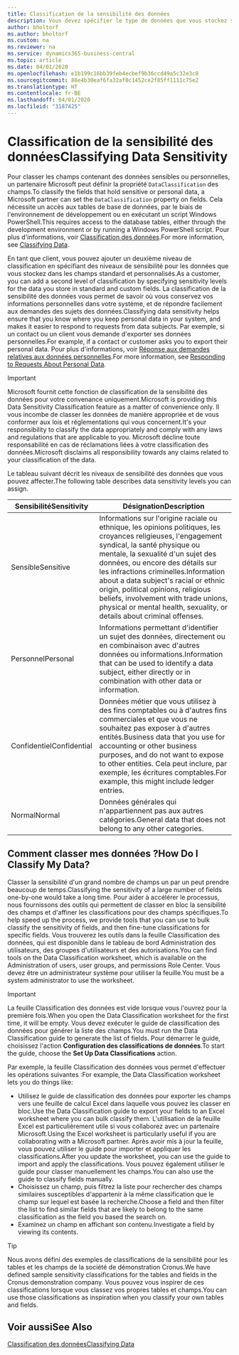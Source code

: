 ```yaml
---
title: Classification de la sensibilité des données
description: Vous devez spécifier le type de données que vous stockez sur les personnes afin de pouvoir répondre aux demandes des sujets des données.
author: bholtorf
ms.author: bholtorf
ms.custom: na
ms.reviewer: na
ms.service: dynamics365-business-central
ms.topic: article
ms.date: 04/01/2020
ms.openlocfilehash: e1b199c16bb39feb4ecbef9b36ccd49a5c32e3c8
ms.sourcegitcommit: 88e4b30eaf6fa32af0c1452ce2f85ff1111c75e2
ms.translationtype: HT
ms.contentlocale: fr-BE
ms.lasthandoff: 04/01/2020
ms.locfileid: "3187425"
---
```

# <a name="classifying-data-sensitivity"></a><span data-ttu-id="c84a6-103">Classification de la sensibilité des données</span><span class="sxs-lookup"><span data-stu-id="c84a6-103">Classifying Data Sensitivity</span></span>
<span data-ttu-id="c84a6-104">Pour classer les champs contenant des données sensibles ou personnelles, un partenaire Microsoft peut définir la propriété ```DataClassification``` des champs.</span><span class="sxs-lookup"><span data-stu-id="c84a6-104">To classify the fields that hold sensitive or personal data, a Microsoft partner can set the ```DataClassification``` property on fields.</span></span> <span data-ttu-id="c84a6-105">Cela nécessite un accès aux tables de base de données, par le biais de l'environnement de développement ou en exécutant un script Windows PowerShell.</span><span class="sxs-lookup"><span data-stu-id="c84a6-105">This requires access to the database tables, either through the development environment or by running a Windows PowerShell script.</span></span> <span data-ttu-id="c84a6-106">Pour plus d'informations, voir [Classification des données](/dynamics365/business-central/dev-itpro/developer/devenv-classifying-data).</span><span class="sxs-lookup"><span data-stu-id="c84a6-106">For more information, see [Classifying Data](/dynamics365/business-central/dev-itpro/developer/devenv-classifying-data).</span></span>  

<span data-ttu-id="c84a6-107">En tant que client, vous pouvez ajouter un deuxième niveau de classification en spécifiant des niveaux de sensibilité pour les données que vous stockez dans les champs standard et personnalisés.</span><span class="sxs-lookup"><span data-stu-id="c84a6-107">As a customer, you can add a second level of classification by specifying sensitivity levels for the data you store in standard and custom fields.</span></span> <span data-ttu-id="c84a6-108">La classification de la sensibilité des données vous permet de savoir où vous conservez vos informations personnelles dans votre système, et de répondre facilement aux demandes des sujets des données.</span><span class="sxs-lookup"><span data-stu-id="c84a6-108">Classifying data sensitivity helps ensure that you know where you keep personal data in your system, and makes it easier to respond to requests from data subjects.</span></span> <span data-ttu-id="c84a6-109">Par exemple, si un contact ou un client vous demande d'exporter ses données personnelles.</span><span class="sxs-lookup"><span data-stu-id="c84a6-109">For example, if a contact or customer asks you to export their personal data.</span></span> <span data-ttu-id="c84a6-110">Pour plus d'informations, voir [Réponse aux demandes relatives aux données personnelles](admin-responding-to-requests-about-personal-data.md).</span><span class="sxs-lookup"><span data-stu-id="c84a6-110">For more information, see [Responding to Requests About Personal Data](admin-responding-to-requests-about-personal-data.md).</span></span>

> [!Important]
> <span data-ttu-id="c84a6-111">Microsoft fournit cette fonction de classification de la sensibilité des données pour votre convenance uniquement.</span><span class="sxs-lookup"><span data-stu-id="c84a6-111">Microsoft is providing this Data Sensitivity Classification feature as a matter of convenience only.</span></span> <span data-ttu-id="c84a6-112">Il vous incombe de classer les données de manière appropriée et de vous conformer aux lois et réglementations qui vous concernent.</span><span class="sxs-lookup"><span data-stu-id="c84a6-112">It's your responsibility to classify the data appropriately and comply with any laws and regulations that are applicable to you.</span></span> <span data-ttu-id="c84a6-113">Microsoft décline toute responsabilité en cas de réclamations liées à votre classification des données.</span><span class="sxs-lookup"><span data-stu-id="c84a6-113">Microsoft disclaims all responsibility towards any claims related to your classification of the data.</span></span>  

<span data-ttu-id="c84a6-114">Le tableau suivant décrit les niveaux de sensibilité des données que vous pouvez affecter.</span><span class="sxs-lookup"><span data-stu-id="c84a6-114">The following table describes data sensitivity levels you can assign.</span></span>

|<span data-ttu-id="c84a6-115">Sensibilité</span><span class="sxs-lookup"><span data-stu-id="c84a6-115">Sensitivity</span></span>|<span data-ttu-id="c84a6-116">Désignation</span><span class="sxs-lookup"><span data-stu-id="c84a6-116">Description</span></span>|
|----|----|
|<span data-ttu-id="c84a6-117">Sensible</span><span class="sxs-lookup"><span data-stu-id="c84a6-117">Sensitive</span></span> | <span data-ttu-id="c84a6-118">Informations sur l'origine raciale ou ethnique, les opinions politiques, les croyances religieuses, l'engagement syndical, la santé physique ou mentale, la sexualité d'un sujet des données, ou encore des détails sur les infractions criminelles.</span><span class="sxs-lookup"><span data-stu-id="c84a6-118">Information about a data subject's racial or ethnic origin, political opinions, religious beliefs, involvement with trade unions, physical or mental health, sexuality, or details about criminal offenses.</span></span> |
|<span data-ttu-id="c84a6-119">Personnel</span><span class="sxs-lookup"><span data-stu-id="c84a6-119">Personal</span></span> | <span data-ttu-id="c84a6-120">Informations permettant d'identifier un sujet des données, directement ou en combinaison avec d'autres données ou informations.</span><span class="sxs-lookup"><span data-stu-id="c84a6-120">Information that can be used to identify a data subject, either directly or in combination with other data or information.</span></span>|
|<span data-ttu-id="c84a6-121">Confidentiel</span><span class="sxs-lookup"><span data-stu-id="c84a6-121">Confidential</span></span> | <span data-ttu-id="c84a6-122">Données métier que vous utilisez à des fins comptables ou à d'autres fins commerciales et que vous ne souhaitez pas exposer à d'autres entités.</span><span class="sxs-lookup"><span data-stu-id="c84a6-122">Business data that you use for accounting or other business purposes, and do not want to expose to other entities.</span></span> <span data-ttu-id="c84a6-123">Cela peut inclure, par exemple, les écritures comptables.</span><span class="sxs-lookup"><span data-stu-id="c84a6-123">For example, this might include ledger entries.</span></span>|
|<span data-ttu-id="c84a6-124">Normal</span><span class="sxs-lookup"><span data-stu-id="c84a6-124">Normal</span></span> | <span data-ttu-id="c84a6-125">Données générales qui n'appartiennent pas aux autres catégories.</span><span class="sxs-lookup"><span data-stu-id="c84a6-125">General data that does not belong to any other categories.</span></span>|

## <a name="how-do-i-classify-my-data"></a><span data-ttu-id="c84a6-126">Comment classer mes données ?</span><span class="sxs-lookup"><span data-stu-id="c84a6-126">How Do I Classify My Data?</span></span>
<span data-ttu-id="c84a6-127">Classer la sensibilité d'un grand nombre de champs un par un peut prendre beaucoup de temps.</span><span class="sxs-lookup"><span data-stu-id="c84a6-127">Classifying the sensitivity of a large number of fields one-by-one would take a long time.</span></span> <span data-ttu-id="c84a6-128">Pour aider à accélérer le processus, nous fournissons des outils qui permettent de classer en bloc la sensibilité des champs et d'affiner les classifications pour des champs spécifiques.</span><span class="sxs-lookup"><span data-stu-id="c84a6-128">To help speed up the process, we provide tools that you can use to bulk classify the sensitivity of fields, and then fine-tune classifications for specific fields.</span></span> <span data-ttu-id="c84a6-129">Vous trouverez les outils dans la feuille Classification des données, qui est disponible dans le tableau de bord Administration des utilisateurs, des groupes d'utilisateurs et des autorisations.</span><span class="sxs-lookup"><span data-stu-id="c84a6-129">You can find tools on the Data Classification worksheet, which is available on the Administration of users, user groups, and permissions Role Center.</span></span> <span data-ttu-id="c84a6-130">Vous devez être un administrateur système pour utiliser la feuille.</span><span class="sxs-lookup"><span data-stu-id="c84a6-130">You must be a system administrator to use the worksheet.</span></span>

> [!Important]
> <span data-ttu-id="c84a6-131">La feuille Classification des données est vide lorsque vous l'ouvrez pour la première fois.</span><span class="sxs-lookup"><span data-stu-id="c84a6-131">When you open the Data Classification worksheet for the first time, it will be empty.</span></span> <span data-ttu-id="c84a6-132">Vous devez exécuter le guide de classification des données pour générer la liste des champs.</span><span class="sxs-lookup"><span data-stu-id="c84a6-132">You must run the Data Classification guide to generate the list of fields.</span></span> <span data-ttu-id="c84a6-133">Pour démarrer le guide, choisissez l'action **Configuration des classifications de données**.</span><span class="sxs-lookup"><span data-stu-id="c84a6-133">To start the guide, choose the **Set Up Data Classifications** action.</span></span>

<span data-ttu-id="c84a6-134">Par exemple, la feuille Classification des données vous permet d'effectuer les opérations suivantes :</span><span class="sxs-lookup"><span data-stu-id="c84a6-134">For example, the Data Classification worksheet lets you do things like:</span></span>  

* <span data-ttu-id="c84a6-135">Utilisez le guide de classification des données pour exporter les champs vers une feuille de calcul Excel dans laquelle vous pouvez les classer en bloc.</span><span class="sxs-lookup"><span data-stu-id="c84a6-135">Use the Data Classification guide to export your fields to an Excel worksheet where you can bulk classify them.</span></span> <span data-ttu-id="c84a6-136">L'utilisation de la feuille Excel est particulièrement utile si vous collaborez avec un partenaire Microsoft.</span><span class="sxs-lookup"><span data-stu-id="c84a6-136">Using the Excel worksheet is particularly useful if you are collaborating with a Microsoft partner.</span></span> <span data-ttu-id="c84a6-137">Après avoir mis à jour la feuille, vous pouvez utiliser le guide pour importer et appliquer les classifications.</span><span class="sxs-lookup"><span data-stu-id="c84a6-137">After you update the worksheet, you can use the guide to import and apply the classifications.</span></span> <span data-ttu-id="c84a6-138">Vous pouvez également utiliser le guide pour classer manuellement les champs.</span><span class="sxs-lookup"><span data-stu-id="c84a6-138">You can also use the guide to classify fields manually.</span></span>  
* <span data-ttu-id="c84a6-139">Choisissez un champ, puis filtrez la liste pour rechercher des champs similaires susceptibles d'appartenir à la même classification que le champ sur lequel est basée la recherche.</span><span class="sxs-lookup"><span data-stu-id="c84a6-139">Choose a field and then filter the list to find similar fields that are likely to belong to the same classification as the field you based the search on.</span></span>  
* <span data-ttu-id="c84a6-140">Examinez un champ en affichant son contenu.</span><span class="sxs-lookup"><span data-stu-id="c84a6-140">Investigate a field by viewing its contents.</span></span>  

> [!Tip]
> <span data-ttu-id="c84a6-141">Nous avons défini des exemples de classifications de la sensibilité pour les tables et les champs de la société de démonstration Cronus.</span><span class="sxs-lookup"><span data-stu-id="c84a6-141">We have defined sample sensitivity classifications for the tables and fields in the Cronus demonstration company.</span></span> <span data-ttu-id="c84a6-142">Vous pouvez vous inspirer de ces classifications lorsque vous classez vos propres tables et champs.</span><span class="sxs-lookup"><span data-stu-id="c84a6-142">You can use those classifications as inspiration when you classify your own tables and fields.</span></span>

## <a name="see-also"></a><span data-ttu-id="c84a6-143">Voir aussi</span><span class="sxs-lookup"><span data-stu-id="c84a6-143">See Also</span></span>

[<span data-ttu-id="c84a6-144">Classification des données</span><span class="sxs-lookup"><span data-stu-id="c84a6-144">Classifying Data</span></span>](/dynamics365/business-central/dev-itpro/developer/devenv-classifying-data)  
